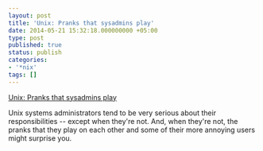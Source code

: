 ```yaml
---
layout: post
title: 'Unix: Pranks that sysadmins play'
date: 2014-05-21 15:32:18.000000000 +05:00
type: post
published: true
status: publish
categories:
- '*nix'
tags: []
---
```

<p><a href="http://www.itworld.com/operating-systems/408883/unix-pranks-sysadmins-play">Unix: Pranks that sysadmins play</a></p>
<p>Unix systems administrators tend to be very serious about their responsibilities -- except when they're not. And, when they're not, the pranks that they play on each other and some of their more annoying users might surprise you.</p>
